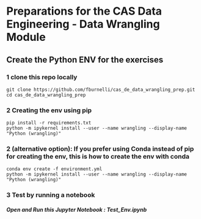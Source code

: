 # Preparations for the CAS Data Engineering - Data Wrangling Module
## Create the Python ENV for the exercises
### 1 clone this repo locally
```
git clone https://github.com/fburnelli/cas_de_data_wrangling_prep.git
cd cas_de_data_wrangling_prep
```
###  2 Creating the env using  pip 
```
pip install -r requirements.txt
python -m ipykernel install --user --name wrangling --display-name "Python (wrangling)"
```

### 2 (alternative option): If you prefer using Conda instead of pip for creating the env, this is how to create the env with conda
```
conda env create -f environment.yml
python -m ipykernel install --user --name wrangling --display-name "Python (wrangling)"
```

### 3 Test by running a notebook

#####  Open and Run this Jupyter Notebook : Test_Env.ipynb